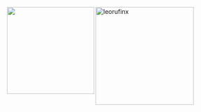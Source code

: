 
<p> <img height=225 align="right" src="https://github-readme-stats.vercel.app/api/top-langs/?username=leorufinx&layout=donut" alt="leorufinx" /> </p>
  <p>  <img height=200 align="right" src="https://github-readme-stats.vercel.app/api?username=leorufinx" /></p>





